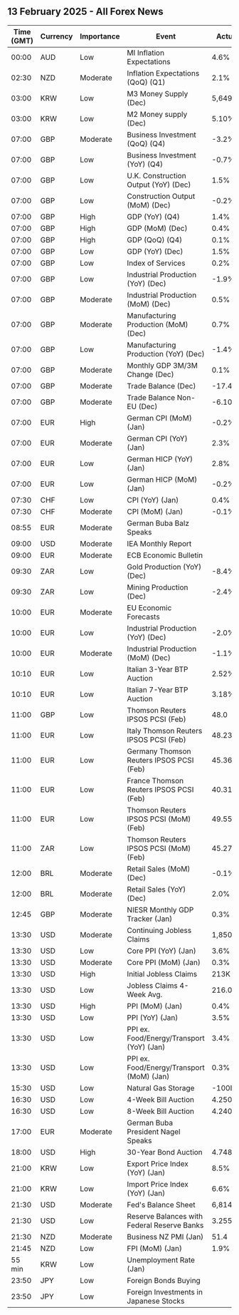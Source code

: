 ## 13 February 2025 - All Forex News

| Time (GMT) | Currency | Importance | Event | Actual | Forecast | Previous |
|------|----------|------------|-------|--------|----------|----------|
| 00:00 | AUD | Low | MI Inflation Expectations | 4.6% |  | 4.0% |
| 02:30 | NZD | Moderate | Inflation Expectations (QoQ) (Q1) | 2.1% |  | 2.1% |
| 03:00 | KRW | Low | M3 Money Supply (Dec) | 5,649.1B |  | 5,634.8B |
| 03:00 | KRW | Low | M2 Money supply (Dec) | 5.10% |  | 5.60% |
| 07:00 | GBP | Moderate | Business Investment (QoQ) (Q4) | -3.2% | -0.4% | 1.9% |
| 07:00 | GBP | Low | Business Investment (YoY) (Q4) | -0.7% |  | 4.4% |
| 07:00 | GBP | Low | U.K. Construction Output (YoY) (Dec) | 1.5% | 1.1% | 1.0% |
| 07:00 | GBP | Low | Construction Output (MoM) (Dec) | -0.2% | 0.2% | 0.6% |
| 07:00 | GBP | High | GDP (YoY) (Q4) | 1.4% | 1.1% | 1.0% |
| 07:00 | GBP | High | GDP (MoM) (Dec) | 0.4% | 0.1% | 0.1% |
| 07:00 | GBP | High | GDP (QoQ) (Q4) | 0.1% | -0.1% | 0.0% |
| 07:00 | GBP | Low | GDP (YoY) (Dec) | 1.5% | 1.0% | 1.1% |
| 07:00 | GBP | Low | Index of Services | 0.2% | 0.1% | 0.0% |
| 07:00 | GBP | Low | Industrial Production (YoY) (Dec) | -1.9% | -2.1% | -2.0% |
| 07:00 | GBP | Moderate | Industrial Production (MoM) (Dec) | 0.5% | 0.2% | -0.5% |
| 07:00 | GBP | Moderate | Manufacturing Production (MoM) (Dec) | 0.7% | 0.0% | -0.3% |
| 07:00 | GBP | Low | Manufacturing Production (YoY) (Dec) | -1.4% | -1.9% | -1.1% |
| 07:00 | GBP | Moderate | Monthly GDP 3M/3M Change (Dec) | 0.1% |  | -0.1% |
| 07:00 | GBP | Moderate | Trade Balance (Dec) | -17.45B | -18.60B | -18.90B |
| 07:00 | GBP | Moderate | Trade Balance Non-EU (Dec) | -6.10B |  | -7.19B |
| 07:00 | EUR | High | German CPI (MoM) (Jan) | -0.2% | -0.2% | 0.5% |
| 07:00 | EUR | Moderate | German CPI (YoY) (Jan) | 2.3% | 2.3% | 2.6% |
| 07:00 | EUR | Low | German HICP (YoY) (Jan) | 2.8% | 2.8% | 2.8% |
| 07:00 | EUR | Low | German HICP (MoM) (Jan) | -0.2% | -0.2% | 0.7% |
| 07:30 | CHF | Low | CPI (YoY) (Jan) | 0.4% | 0.4% | 0.6% |
| 07:30 | CHF | Moderate | CPI (MoM) (Jan) | -0.1% | -0.1% | -0.1% |
| 08:55 | EUR | Moderate | German Buba Balz Speaks |  |  |  |
| 09:00 | USD | Moderate | IEA Monthly Report |  |  |  |
| 09:00 | EUR | Moderate | ECB Economic Bulletin |  |  |  |
| 09:30 | ZAR | Low | Gold Production (YoY) (Dec) | -8.4% |  | -11.5% |
| 09:30 | ZAR | Low | Mining Production (Dec) | -2.4% |  | -0.9% |
| 10:00 | EUR | Moderate | EU Economic Forecasts |  |  |  |
| 10:00 | EUR | Low | Industrial Production (YoY) (Dec) | -2.0% | -3.1% | -1.8% |
| 10:00 | EUR | Moderate | Industrial Production (MoM) (Dec) | -1.1% | -0.6% | 0.4% |
| 10:10 | EUR | Low | Italian 3-Year BTP Auction | 2.52% |  | 2.85% |
| 10:10 | EUR | Low | Italian 7-Year BTP Auction | 3.18% |  | 3.49% |
| 11:00 | GBP | Low | Thomson Reuters IPSOS PCSI (Feb) | 48.0 |  | 50.4 |
| 11:00 | EUR | Low | Italy Thomson Reuters IPSOS PCSI (Feb) | 48.23 |  | 45.11 |
| 11:00 | EUR | Low | Germany Thomson Reuters IPSOS PCSI (Feb) | 45.36 |  | 45.78 |
| 11:00 | EUR | Low | France Thomson Reuters IPSOS PCSI (Feb) | 40.31 |  | 40.47 |
| 11:00 | EUR | Low | Thomson Reuters IPSOS PCSI (MoM) (Feb) | 49.55 |  | 49.45 |
| 11:00 | ZAR | Low | Thomson Reuters IPSOS PCSI (MoM) (Feb) | 45.27 |  | 48.29 |
| 12:00 | BRL | Moderate | Retail Sales (MoM) (Dec) | -0.1% | 0.0% | -0.2% |
| 12:00 | BRL | Moderate | Retail Sales (YoY) (Dec) | 2.0% | 3.5% | 5.2% |
| 12:45 | GBP | Moderate | NIESR Monthly GDP Tracker (Jan) | 0.3% |  | 1.0% |
| 13:30 | USD | Moderate | Continuing Jobless Claims | 1,850K | 1,880K | 1,886K |
| 13:30 | USD | Low | Core PPI (YoY) (Jan) | 3.6% | 3.3% | 3.7% |
| 13:30 | USD | Moderate | Core PPI (MoM) (Jan) | 0.3% | 0.3% | 0.4% |
| 13:30 | USD | High | Initial Jobless Claims | 213K | 217K | 220K |
| 13:30 | USD | Low | Jobless Claims 4-Week Avg. | 216.00K |  | 217.00K |
| 13:30 | USD | High | PPI (MoM) (Jan) | 0.4% | 0.3% | 0.5% |
| 13:30 | USD | Low | PPI (YoY) (Jan) | 3.5% | 3.2% | 3.5% |
| 13:30 | USD | Low | PPI ex. Food/Energy/Transport (YoY) (Jan) | 3.4% | 3.2% | 3.5% |
| 13:30 | USD | Low | PPI ex. Food/Energy/Transport (MoM) (Jan) | 0.3% |  | 0.4% |
| 15:30 | USD | Low | Natural Gas Storage | -100B | -90B | -174B |
| 16:30 | USD | Low | 4-Week Bill Auction | 4.250% |  | 4.250% |
| 16:30 | USD | Low | 8-Week Bill Auction | 4.240% |  | 4.240% |
| 17:00 | EUR | Moderate | German Buba President Nagel Speaks |  |  |  |
| 18:00 | USD | High | 30-Year Bond Auction | 4.748% |  | 4.913% |
| 21:00 | KRW | Low | Export Price Index (YoY) (Jan) | 8.5% |  | 10.5% |
| 21:00 | KRW | Low | Import Price Index (YoY) (Jan) | 6.6% |  | 6.8% |
| 21:30 | USD | Moderate | Fed's Balance Sheet | 6,814B |  | 6,811B |
| 21:30 | USD | Low | Reserve Balances with Federal Reserve Banks | 3.255T |  | 3.233T |
| 21:30 | NZD | Moderate | Business NZ PMI (Jan) | 51.4 |  | 45.9 |
| 21:45 | NZD | Low | FPI (MoM) (Jan) | 1.9% |  | 0.1% |
| 55 min | KRW | Low | Unemployment Rate (Jan) |  |  | 3.7% |
| 23:50 | JPY | Low | Foreign Bonds Buying |  |  | -1,458.4B |
| 23:50 | JPY | Low | Foreign Investments in Japanese Stocks |  |  | -315.2B |
